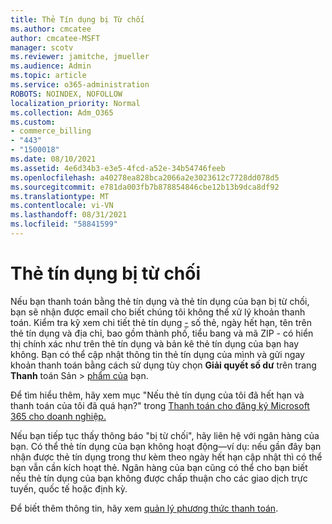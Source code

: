 ```yaml
---
title: Thẻ Tín dụng bị Từ chối
ms.author: cmcatee
author: cmcatee-MSFT
manager: scotv
ms.reviewer: jamitche, jmueller
ms.audience: Admin
ms.topic: article
ms.service: o365-administration
ROBOTS: NOINDEX, NOFOLLOW
localization_priority: Normal
ms.collection: Adm_O365
ms.custom:
- commerce_billing
- "443"
- "1500018"
ms.date: 08/10/2021
ms.assetid: 4e6d34b3-e3e5-4fcd-a52e-34b54746feeb
ms.openlocfilehash: a40278ea828bca2066a2e3023612c7728dd078d5
ms.sourcegitcommit: e781da003fb7b878854846cbe12b13b9dca8df92
ms.translationtype: MT
ms.contentlocale: vi-VN
ms.lasthandoff: 08/31/2021
ms.locfileid: "58841599"
---
```

# <a name="declined-credit-card"></a>Thẻ tín dụng bị từ chối

Nếu bạn thanh toán bằng thẻ tín dụng và thẻ tín dụng của bạn bị từ chối, bạn sẽ nhận được email cho biết chúng tôi không thể xử lý khoản thanh toán. Kiểm tra kỹ xem chi tiết thẻ tín dụng [-](https://go.microsoft.com/fwlink/p/?linkid=842054) số thẻ, ngày hết hạn, tên trên thẻ tín dụng và địa chỉ, bao gồm thành phố, tiểu bang và mã ZIP - có hiển thị chính xác như trên thẻ tín dụng và bản kê thẻ tín dụng của bạn hay không. Bạn có thể cập nhật thông tin thẻ tín dụng của mình và gửi ngay khoản thanh toán bằng cách sử dụng tùy chọn **Giải quyết số dư** trên trang **Thanh** toán Sản  >  [phẩm của](https://go.microsoft.com/fwlink/p/?linkid=842054) bạn.

Để tìm hiểu thêm, hãy xem mục "Nếu thẻ tín dụng của tôi đã hết hạn và thanh toán của tôi đã quá hạn?" trong [Thanh toán cho đăng ký Microsoft 365 cho doanh nghiệp.](https://docs.microsoft.com/microsoft-365/commerce/billing-and-payments/pay-for-your-subscription#what-if-my-credit-card-was-declined-and-my-payment-is-past-due)
  
Nếu bạn tiếp tục thấy thông báo "bị từ chối", hãy liên hệ với ngân hàng của bạn. Có thể thẻ tín dụng của bạn không hoạt động—ví dụ: nếu gần đây bạn nhận được thẻ tín dụng trong thư kèm theo ngày hết hạn cập nhật thì có thể bạn vẫn cần kích hoạt thẻ. Ngân hàng của bạn cũng có thể cho bạn biết nếu thẻ tín dụng của bạn không được chấp thuận cho các giao dịch trực tuyến, quốc tế hoặc định kỳ.
  
Để biết thêm thông tin, hãy xem [quản lý phương thức thanh toán](https://docs.microsoft.com/microsoft-365/commerce/billing-and-payments/manage-payment-methods).